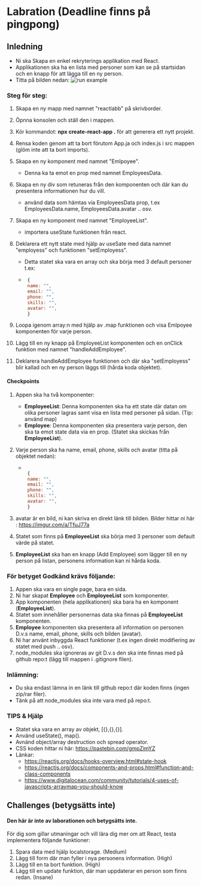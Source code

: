 # Labration (Deadline finns på pingpong)

## Inledning

- Ni ska Skapa en enkel rekryterings applikation med React.
- Applikationen ska ha en lista med personer som kan se på startsidan och en knapp för att lägga till en ny person.
- Titta på bilden nedan:
  <img style="max-width: 700px" src="/media/javascript-images/javascript-s1/employee-react.gif" alt="run example">

### Steg för steg:

1. Skapa en ny mapp med namnet "reactlabb" på skrivborder.
2. Öpnna konsolen och ställ den i mappen.
3. Kör kommandot: **npx create-react-app .** för att generera ett nytt projekt.
4. Rensa koden genom att ta bort förutom App.ja och index.js i src mappen (glöm inte att ta bort imports).
5. Skapa en ny komponent med namnet "Emlpoyee".
   - Denna ka ta emot en prop med namnet EmployeesData.
6. Skapa en ny div som retuneras från den komponenten och där kan du presentera informationen hur du vill.
   - använd data som hämtas via EmployeesData prop, t.ex EmployeesData.name, EmployeesData.avatar .. osv.
7. Skapa en ny komponent med namnet "EmployeeList".
   - importera useState funktionen från react.
8. Deklarera ett nytt state med hjälp av useSate med data namnet "employess" och funktionen "setEmployess".

   - Detta statet ska vara en array och ska börja med 3 default personer t.ex:
   - ```JavaScript
      {
      name: "",
      email: "",
      phone: "",
      skills: "",
      avatar: "",
      }
     ```

9. Loopa igenom array:n med hjälp av .map funktionen och visa Emlpoyee komponenten för varje person.
10. Lägg till en ny knapp på EmployeeList komponenten och en onClick funktion med namnet "handleAddEmployee".
11. Deklarera handleAddEmployee funktionen och där ska "setEmployess" blir kallad och en ny person läggs till (hårda koda objektet).

#### Checkpoints

1. Appen ska ha två komponenter:
   - **EmployeeList**: Denna komponenten ska ha ett state där datan om olika personer lagras samt visa en lista med personer på sidan. (Tip: använd map)
   - **Employee**: Denna komponenten ska presentera varje person, den ska ta emot state data via en prop. (Statet ska skickas från **EmployeeList**).
2. Varje person ska ha name, email, phone, skills och avatar (titta på objektet nedan):

   - ```JavaScript

      {
      name: "",
      email: "",
      phone: "",
      skills: "",
      avatar: "",
      }
     ```

3. avatar är en bild, ni kan skriva en direkt länk till bilden. Bilder hittar ni här : https://imgur.com/a/TfuJ77a
4. Statet som finns på **EmployeeList** ska börja med 3 personer som default värde på statet.
5. **EmployeeList** ska han en knapp (Add Employee) som lägger till en ny person på listan, personens information kan ni hårda koda.

### För betyget Godkänd krävs följande:

1. Appen ska vara en single page, bara en sida.
2. Ni har skapat **Employee** och **EmployeeList** som komponenter.
3. App komponenten (hela applikationen) ska bara ha en komponent (**EmployeeList**).
4. Statet som innehåller personernas data ska finnas på **EmployeeList** komponenten.
5. **Employee** komponenten ska presentera all information on personen D.v.s name, email, phone, skills och bilden (avatar).
6. Ni har använt inbyggda React funktioner (t.ex ingen direkt modifiering av statet med push .. osv).
7. node_modules ska ignoreras av git D.v.s den ska inte finnas med på github repo:t (lägg till mappen i .gitignore filen).

### Inlämning:

- Du ska endast lämna in en länk till github repo:t där koden finns (ingen zip/rar filer).
- Tänk på att node_modules ska inte vara med på repo:t.

### TIPS & Hjälp

- Statet ska vara en array av objekt, [{},{},{}].
- Använd useState(), map().
- Avnänd object/array destruction och spread operator.
- CSS koden hittar ni här: https://pastebin.com/gmpZimYZ
- Länkar:
  - https://reactjs.org/docs/hooks-overview.html#state-hook
  - https://reactjs.org/docs/components-and-props.html#function-and-class-components
  - https://www.digitalocean.com/community/tutorials/4-uses-of-javascripts-arraymap-you-should-know

## Challenges (betygsätts inte)

#### Den här är inte av laborationen och betygsätts inte.

För dig som gillar utmaningar och vill lära dig mer om att React, testa implementera följande funktioner:

1. Spara data med hjälp localstorage. (Medium)
2. Lägg till form där man fyller i nya personens information. (High)
3. Lägg till en ta bort funktion. (High)
4. Lägg till en update funktion, där man uppdaterar en person som finns redan. (Insane)